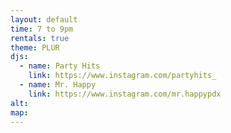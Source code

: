 ```yaml
---
layout: default
time: 7 to 9pm
rentals: true
theme: PLUR
djs:
  - name: Party Hits
    link: https://www.instagram.com/partyhits_
  - name: Mr. Happy
    link: https://www.instagram.com/mr.happypdx
alt:
map:
---
```

